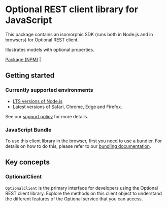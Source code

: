 # Optional REST client library for JavaScript

This package contains an isomorphic SDK (runs both in Node.js and in browsers) for Optional REST client.

Illustrates models with optional properties.

[Package (NPM)](https://www.npmjs.com/package/@msinternal/optional-property) |

## Getting started

### Currently supported environments

- [LTS versions of Node.js](https://github.com/nodejs/release#release-schedule)
- Latest versions of Safari, Chrome, Edge and Firefox.

See our [support policy](https://github.com/Azure/azure-sdk-for-js/blob/main/SUPPORT.md) for more details.





### JavaScript Bundle
To use this client library in the browser, first you need to use a bundler. For details on how to do this, please refer to our [bundling documentation](https://aka.ms/AzureSDKBundling).

## Key concepts

### OptionalClient

`OptionalClient` is the primary interface for developers using the Optional REST client library. Explore the methods on this client object to understand the different features of the Optional service that you can access.

